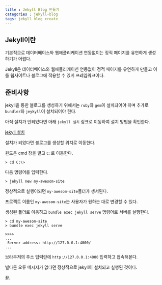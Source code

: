 ```yaml
---
title : Jekyll Blog 만들기
categories : jekyll-blog
tags: jekyll blog create
--- 
```


## Jekyll이란

기본적으로 데이터베이스와 웹애플리케이션 연동없이는 정적 페이지를 유연하게 생성하기가 어렵다.

Jekyll은 데이터베이스와 웹애플리케이션 연동없이 정적 페이지를 유연하게 만들고 이를 웹사이트나 블로그에 적용할 수 있게 프레임워크이다.

## 준비사항

jekyll을 통한 블로그를 생성하기 위해서는 `ruby`와 `gem`이 설치되어야 하며 추가로 `bundler`와 `jeykyll`이 설치되어야 한다.

아직 설치가 안되었다면 아래 `jekyll 설치` 링크로 이동하여 설치 방법을 확인한다. 

[jekyll 설치](/jekyll/installation/jekyll-blog-installation/)

설치가 되었다면 블로그를 생성할 위치로 이동한다. 

윈도운 cmd 창을 열고 `C:`로 이동한다.

```
> cd C:\>
```

다음 명령어를 입력한다.

```
> jekyll new my-awesom-site
```

정상적으로 실행이되면 `my-awesom-site`폴더가 생서된다.

프로젝트 이름인 `my-awesom-site`는 사용자가 원하는 대로 변경할 수 있다.

생성된 폴더로 이동하고 `bundle exec jekyll serve` 명령어로 서버를 실행한다.

```
> cd my-awesom-site
> bundle exec jekyll serve

>>>>
...
 Server address: http://127.0.0.1:4000/
...
```

브라우저의 주소 입력란에 `http://127.0.0.1:4000` 입력하고 접속해본다.

별다른 오류 메시지가 없다면 정상적으로 jekyll이 설치되고 실행된 것이다.

끝.




